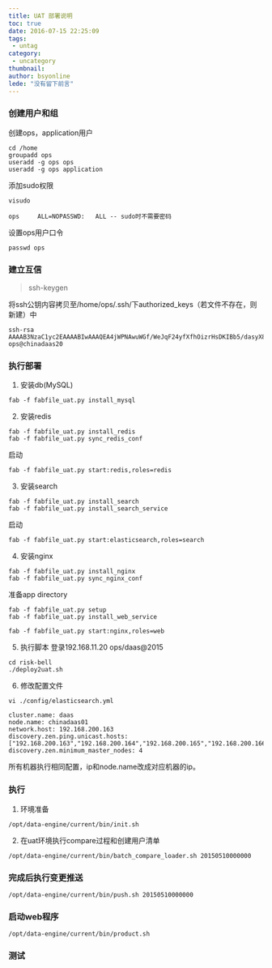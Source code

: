 ```yaml
---
title: UAT 部署说明
toc: true
date: 2016-07-15 22:25:09
tags:
 - untag
category: 
 - uncategory
thumbnail: 
author: bsyonline
lede: "没有留下前言"
---
```



### 创建用户和组
创建ops，application用户
```
cd /home  
groupadd ops  
useradd -g ops ops  
useradd -g ops application
```

添加sudo权限
```
visudo

ops     ALL=NOPASSWD:   ALL -- sudo时不需要密码
```
设置ops用户口令
```
passwd ops
```

### 建立互信

>ssh-keygen

将ssh公钥内容拷贝至/home/ops/.ssh/下authorized_keys（若文件不存在，则新建）中

	ssh-rsa AAAAB3NzaC1yc2EAAAABIwAAAQEA4jWPNAwuWGf/WeJqF24yfXfhOizrHsDKIBb5/dasyX8KoUrvxGu60+XHgjcavnzjUihBUNdkWFXTUHFvMzkUZ3jhgMyX8s+ILll8jwCnCYPRprjEqDX+BCj/JVEVIhwb6qHQUV5KVi1d2cVG+OAXlY4quQgxKG1aoAu2bNAKrJHP85BAJ5KbE0oCJmqJGs3OzvFR7CzklYHdehdLwwQPaAvMG1bsTgenoPJnOQlps0H627itQPRMUv/mCzNvUWuQBwcBWMXrHtjS5VGe/3KDJFoYQPHzTAy9k4LG1gO+aYDaX+hYxB5sSoS4y3VT/mh4bgac/qClcs4fWm8RVbyPDQ== ops@chinadaas20


### 执行部署

1. 安装db(MySQL)
```
fab -f fabfile_uat.py install_mysql
```
2. 安装redis
```
fab -f fabfile_uat.py install_redis  
fab -f fabfile_uat.py sync_redis_conf
```
启动
```
fab -f fabfile_uat.py start:redis,roles=redis
```
3. 安装search
```
fab -f fabfile_uat.py install_search  
fab -f fabfile_uat.py install_search_service
```
启动
```
fab -f fabfile_uat.py start:elasticsearch,roles=search
```
4. 安装nginx
```
fab -f fabfile_uat.py install_nginx  
fab -f fabfile_uat.py sync_nginx_conf
```
准备app directory
```
fab -f fabfile_uat.py setup
fab -f fabfile_uat.py install_web_service

fab -f fabfile_uat.py start:nginx,roles=web
```
5. 执行脚本
   登录192.168.11.20
   ops/daas@2015
```
cd risk-bell  
./deploy2uat.sh
```
6. 修改配置文件
```
vi ./config/elasticsearch.yml

cluster.name: daas  
node.name: chinadaas01
network.host: 192.168.200.163
discovery.zen.ping.unicast.hosts: ["192.168.200.163","192.168.200.164","192.168.200.165","192.168.200.166"]
discovery.zen.minimum_master_nodes: 4
```
所有机器执行相同配置，ip和node.name改成对应机器的ip。

### 执行

1. 环境准备
```
/opt/data-engine/current/bin/init.sh
```
2. 在uat环境执行compare过程和创建用户清单
```
/opt/data-engine/current/bin/batch_compare_loader.sh 20150510000000
```


### 完成后执行变更推送
```
/opt/data-engine/current/bin/push.sh 20150510000000
```
### 启动web程序
```
/opt/data-engine/current/bin/product.sh
```
### 测试
